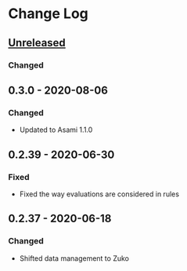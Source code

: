 # Change Log

## [Unreleased]
### Changed


## 0.3.0 - 2020-08-06
### Changed
- Updated to Asami 1.1.0


## 0.2.39 - 2020-06-30
### Fixed
- Fixed the way evaluations are considered in rules

## 0.2.37 - 2020-06-18
### Changed
- Shifted data management to Zuko

[Unreleased]: https://github.com/threatgrid/asami/compare/0.3.0...HEAD
[0.3.0]: https://github.com/threatgrid/asami/compare/0.3.0...0.3.0
